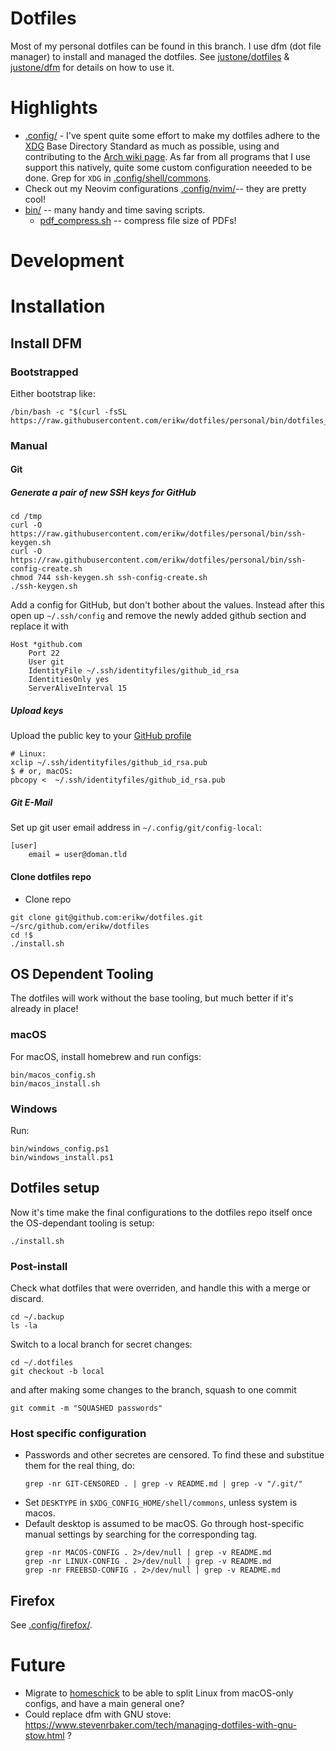# Dotfiles

Most of my personal dotfiles can be found in this branch. I use dfm (dot file manager) to install and managed the dotfiles. See [justone/dotfiles](https://github.com/justone/dotfiles) & [justone/dfm](https://github.com/justone/dfm) for details on how to use it.

# Highlights
* [.config/](.config/) - I've spent quite some effort to make my dotfiles adhere to the [XDG](https://specifications.freedesktop.org/basedir-spec/basedir-spec-latest.html) Base Directory Standard as much as possible, using and contributing to the [Arch wiki page](https://wiki.archlinux.org/title/XDG_Base_Directory). As far from all programs that I use support this natively, quite some custom configuration neeeded to be done. Grep for `XDG` in [.config/shell/commons](.config/shell/commons).
* Check out my Neovim configurations [.config/nvim/](.config/nvim)-- they are pretty cool!
* [bin/](bin/) -- many handy and time saving scripts.
  * [pdf_compress.sh](bin/pdf_compress.sh) -- compress file size of PDFs!

# Development 
# Installation

## Install DFM

### Bootstrapped
Either bootstrap like:
```shell
/bin/bash -c "$(curl -fsSL https://raw.githubusercontent.com/erikw/dotfiles/personal/bin/dotfiles_bootstrap.sh)"
```

### Manual
#### Git
##### Generate a pair of new SSH keys for GitHub
```shell
cd /tmp
curl -O https://raw.githubusercontent.com/erikw/dotfiles/personal/bin/ssh-keygen.sh
curl -O https://raw.githubusercontent.com/erikw/dotfiles/personal/bin/ssh-config-create.sh
chmod 744 ssh-keygen.sh ssh-config-create.sh
./ssh-keygen.sh
```

Add a config for GitHub, but don't bother about the values. Instead after this open up `~/.ssh/config` and remove the newly added github section and replace it with

```
Host *github.com
	Port 22
	User git
	IdentityFile ~/.ssh/identityfiles/github_id_rsa
	IdentitiesOnly yes
	ServerAliveInterval 15
```


##### Upload keys
Upload the public key to your [GitHub profile](https://github.com/settings/keys)

```shell
# Linux:
xclip ~/.ssh/identityfiles/github_id_rsa.pub
$ # or, macOS:
pbcopy <  ~/.ssh/identityfiles/github_id_rsa.pub
```

##### Git E-Mail
Set up git user email address in `~/.config/git/config-local`:
```
[user]
	email = user@doman.tld
```
#### Clone dotfiles repo
* Clone repo
```shell
git clone git@github.com:erikw/dotfiles.git ~/src/github.com/erikw/dotfiles
cd !$
./install.sh
```




## OS Dependent Tooling
The dotfiles will work without the base tooling, but much better if it's already in place!

### macOS
For macOS, install homebrew and run configs:
```shell
bin/macos_config.sh
bin/macos_install.sh
```

### Windows
Run:
```shell
bin/windows_config.ps1
bin/windows_install.ps1
```




## Dotfiles setup
Now it's time make the final configurations to the dotfiles repo itself once the OS-dependant tooling is setup:
```shell
./install.sh
```

### Post-install
Check what dotfiles that were overriden, and handle this with a merge or discard.
```shell
cd ~/.backup
ls -la
```

Switch to a local branch for secret changes:
```shell
cd ~/.dotfiles
git checkout -b local
```

and after making some changes to the branch, squash to one commit
```shell
git commit -m "SQUASHED passwords"
```

### Host specific configuration
* Passwords and other secretes are censored. To find these and substitue them for the real thing, do:
	```shell
	grep -nr GIT-CENSORED . | grep -v README.md | grep -v "/.git/"
	```
* Set `DESKTYPE` in `$XDG_CONFIG_HOME/shell/commons`, unless system is macos.
* Default desktop is assumed to be macOS. Go through host-specific manual settings by searching for the corresponding tag.
	```shell
	grep -nr MACOS-CONFIG . 2>/dev/null | grep -v README.md
	grep -nr LINUX-CONFIG . 2>/dev/null | grep -v README.md
	grep -nr FREEBSD-CONFIG . 2>/dev/null | grep -v README.md
	```



## Firefox
See [.config/firefox/](.config/firefox/).

# Future
* Migrate to [homeschick](https://github.com/andsens/homeshick) to be able to split Linux from macOS-only configs, and have a main general one?
* Could replace dfm with GNU stove: https://www.stevenrbaker.com/tech/managing-dotfiles-with-gnu-stow.html ?

